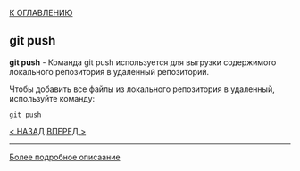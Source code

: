 [К ОГЛАВЛЕНИЮ](readme.md)

## git push

**git push** - Команда git push используется для выгрузки содержимого локального репозитория в удаленный репозиторий.

Чтобы добавить все файлы из локального репозитория в удаленный, используйте команду:

```bash=
git push
```
[< НАЗАД](commit.md) [ВПЕРЕД >](status.md)

---

[Более подробное описаание](https://www.atlassian.com/ru/git/tutorials/syncing/git-push#:~:text=%D0%9A%D0%BE%D0%BC%D0%B0%D0%BD%D0%B4%D0%B0%20git%20push%20%D0%B8%D1%81%D0%BF%D0%BE%D0%BB%D1%8C%D0%B7%D1%83%D0%B5%D1%82%D1%81%D1%8F%20%D0%B4%D0%BB%D1%8F,%D0%B8%D0%B7%20%D0%BB%D0%BE%D0%BA%D0%B0%D0%BB%D1%8C%D0%BD%D0%BE%D0%B3%D0%BE%20%D1%80%D0%B5%D0%BF%D0%BE%D0%B7%D0%B8%D1%82%D0%BE%D1%80%D0%B8%D1%8F%20%D0%B2%20%D1%83%D0%B4%D0%B0%D0%BB%D0%B5%D0%BD%D0%BD%D1%8B%D0%B9.)